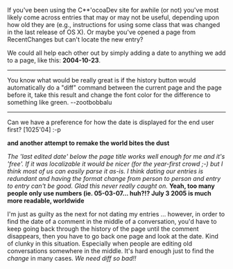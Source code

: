 If you've been using the C**'ocoaDev site for awhile (or not) you've most likely come across entries that may or may not be useful, depending upon how old they are (e.g., instructions for using some class that was changed in the last release of OS X). Or maybe you've opened a page from RecentChanges but can't locate the new entry? 

We could all help each other out by simply adding a date to anything we add to a page, like this: **2004-10-23**.

----

You know what would be really great is if the history button would automatically do a "diff" command between the current page and the page before it, take this result and change the font color for the difference to something like green. --zootbobbalu

----

Can we have a preference for how the date is displayed for the end user first? [1025'04] :-p

**and another attempt to remake the world bites the dust**

*The 'last edited date' below the page title works well enough for me and it's 'free'. If it was localizable it would be nicer (for the year-first crowd ;-) but I think most of us can easily parse it as-is. I think dating our entries is redundant and having the format change from person to person and entry to entry can't be good. Glad this never really caught on.* **Yeah, too many people only use numbers (ie. 05-03-07... huh?!? July 3 2005 is much more readable, worldwide**

I'm just as guilty as the next for not dating my entries ... however, in order to find the date of a comment in the middle of a conversation, you'd have to keep going back through the history of the page until the comment disappears, then you have to go back one page and look at the date.  Kind of clunky in this situation. Especially when people are editing old conversations somewhere in the middle. It's hard enough just to find the *change* in many cases. *We need diff so bad!!*
